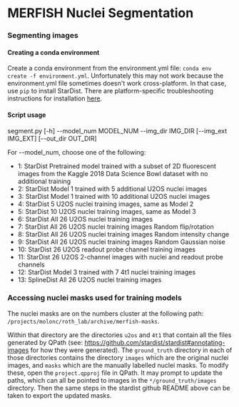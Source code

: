 # MERFISH Nuclei Segmentation

### Segmenting images
#### Creating a conda environment
Create a conda environment from the environment.yml file: `conda env create -f environment.yml`. Unfortunately this may not work because the environment.yml file sometimes doesn't work cross-platform. In that case, use `pip` to install StarDist. There are platform-specific troubleshooting instructions for installation [here](https://github.com/stardist/stardist). 

#### Script usage

segment.py [-h] --model_num MODEL_NUM --img_dir IMG_DIR [--img_ext IMG_EXT] [--out_dir OUT_DIR]

For --model_num, choose one of the following:
* 1:  StarDist Pretrained model trained with a subset of 2D fluorescent images from the Kaggle 2018 Data Science Bowl dataset with no additional training
* 2:  StarDist Model 1 trained with 5 additional U2OS nuclei images
* 3:  StarDist Model 1 trained with 10 additional U2OS nuclei images
* 4:  StarDist 5 U2OS nuclei training images, same as Model 2
* 5:  StarDist 10 U2OS nuclei training images, same as Model 3
* 6:  StarDist All 26 U2OS nuclei training images
* 7:  StarDist All 26 U2OS nuclei training images Random flip/rotation
* 8:  StarDist All 26 U2OS nuclei training images Random intensity change
* 9:  StarDist All 26 U2OS nuclei training images Random Gaussian noise
* 10: StarDist 26 U2OS readout probe channel training images
* 11: StarDist 26 U2OS 2-channel images with nuclei and readout probe channels
* 12: StarDist Model 3 trained with 7 4t1 nuclei training images
* 13: SplineDist All 26 U2OS nuclei training images

### Accessing nuclei masks used for training models
The nuclei masks are on the numbers cluster at the following path: `/projects/molonc/roth_lab/archive/merfish-masks`. 

Within that directory are the directories `u2os` and `4t1` that contain all the files generated by QPath (see: https://github.com/stardist/stardist#annotating-images for how they were generated). The `ground_truth` directory in each of those directories contains the directory `images` which are the original nuclei images, and `masks` which are the manually labelled nuclei masks. To modify these, open the `project.qpproj` file in QPath. It may prompt to update the paths, which can all be pointed to images in the `*/ground_truth/images` directory. Then the same steps in the stardist github README above can be taken to export the updated masks.